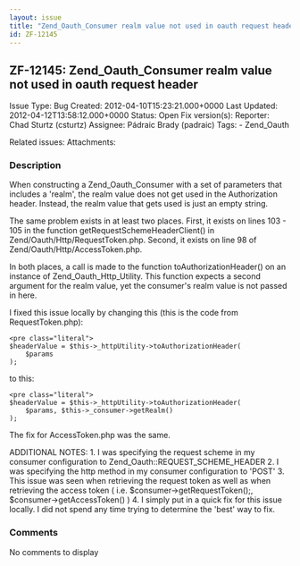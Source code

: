 ```yaml
---
layout: issue
title: "Zend_Oauth_Consumer realm value not used in oauth request header"
id: ZF-12145
---
```


ZF-12145: Zend\_Oauth\_Consumer realm value not used in oauth request header
----------------------------------------------------------------------------

 Issue Type: Bug Created: 2012-04-10T15:23:21.000+0000 Last Updated: 2012-04-12T13:58:12.000+0000 Status: Open Fix version(s): 
 Reporter:  Chad Sturtz (csturtz)  Assignee:  Pádraic Brady (padraic)  Tags: - Zend\_Oauth
 
 Related issues: 
 Attachments: 
### Description

When constructing a Zend\_Oauth\_Consumer with a set of parameters that includes a 'realm', the realm value does not get used in the Authorization header. Instead, the realm value that gets used is just an empty string.

The same problem exists in at least two places. First, it exists on lines 103 - 105 in the function getRequestSchemeHeaderClient() in Zend/Oauth/Http/RequestToken.php. Second, it exists on line 98 of Zend/Oauth/Http/AccessToken.php.

In both places, a call is made to the function toAuthorizationHeader() on an instance of Zend\_Oauth\_Http\_Utility. This function expects a second argument for the realm value, yet the consumer's realm value is not passed in here.

I fixed this issue locally by changing this (this is the code from RequestToken.php):

 
    <pre class="literal">
    $headerValue = $this->_httpUtility->toAuthorizationHeader(
        $params
    );


to this:

 
    <pre class="literal">
    $headerValue = $this->_httpUtility->toAuthorizationHeader(
        $params, $this->_consumer->getRealm()
    );


The fix for AccessToken.php was the same.

ADDITIONAL NOTES: 1. I was specifying the request scheme in my consumer configuration to Zend\_Oauth::REQUEST\_SCHEME\_HEADER 2. I was specifying the http method in my consumer configuration to 'POST' 3. This issue was seen when retrieving the request token as well as when retrieving the access token ( i.e. $consumer->getRequestToken();, $consumer->getAccessToken() ) 4. I simply put in a quick fix for this issue locally. I did not spend any time trying to determine the 'best' way to fix.

 

 

### Comments

No comments to display
